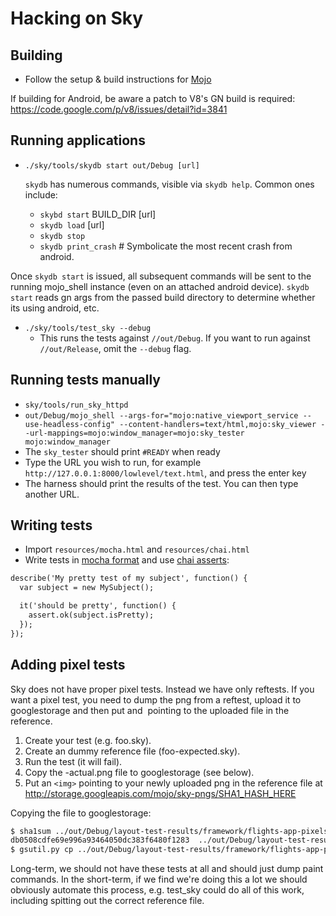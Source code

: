Hacking on Sky
==============

Building
--------

* Follow the setup & build instructions for [Mojo](https://github.com/domokit/mojo)

If building for Android, be aware a patch to V8's GN build is required:
https://code.google.com/p/v8/issues/detail?id=3841

Running applications
--------------------

* ``./sky/tools/skydb start out/Debug [url]``

    `skydb` has numerous commands, visible via `skydb help`.  Common ones include:
    * `skybd start` BUILD_DIR [url]
    * `skydb load` [url]
    * `skydb stop`
    * `skydb print_crash` # Symbolicate the most recent crash from android.

Once `skydb start` is issued, all subsequent commands will be sent to
the running mojo_shell instance (even on an attached android device).
`skydb start` reads gn args from the passed build directory to
determine whether its using android, etc.

* ``./sky/tools/test_sky --debug``
  * This runs the tests against ``//out/Debug``. If you want to run against
    ``//out/Release``, omit the ``--debug`` flag.

Running tests manually
----------------------

* ``sky/tools/run_sky_httpd``
* ``out/Debug/mojo_shell --args-for="mojo:native_viewport_service --use-headless-config" --content-handlers=text/html,mojo:sky_viewer --url-mappings=mojo:window_manager=mojo:sky_tester mojo:window_manager``
* The ``sky_tester`` should print ``#READY`` when ready
* Type the URL you wish to run, for example ``http://127.0.0.1:8000/lowlevel/text.html``, and press the enter key
* The harness should print the results of the test.  You can then type another URL.

Writing tests
-------------

* Import ``resources/mocha.html`` and ``resources/chai.html``
* Write tests in [mocha format](http://mochajs.org/#getting-started) and use [chai asserts](http://chaijs.com/api/assert/):
```html
describe('My pretty test of my subject', function() {
  var subject = new MySubject();

  it('should be pretty', function() {
    assert.ok(subject.isPretty);
  });
});
```

Adding pixel tests
------------------

Sky does not have proper pixel tests. Instead we have only reftests.
If you want a pixel test, you need to dump the png from a reftest,
upload it to googlestorage and then put and <img> pointing to the
uploaded file in the reference.

1. Create your test (e.g. foo.sky).
2. Create an dummy reference file (foo-expected.sky).
3. Run the test (it will fail).
4. Copy the -actual.png file to googlestorage (see below).
5. Put an ``<img>`` pointing to your newly uploaded png in the reference file at
http://storage.googleapis.com/mojo/sky-pngs/SHA1_HASH_HERE

Copying the file to googlestorage:
```bash
$ sha1sum ../out/Debug/layout-test-results/framework/flights-app-pixels-actual.png
db0508cdfe69e996a93464050dc383f6480f1283  ../out/Debug/layout-test-results/framework/flights-app-pixels-actual.png
$ gsutil.py cp ../out/Debug/layout-test-results/framework/flights-app-pixels-actual.png gs://mojo/sky-pngs/db0508cdfe69e996a93464050dc383f6480f1283
```

Long-term, we should not have these tests at all and should just
dump paint commands. In the short-term, if we find we're doing this
a lot we should obviously automate this process, e.g. test_sky could
do all of this work, including spitting out the correct reference file.
